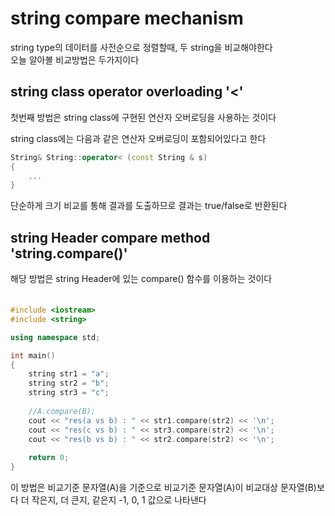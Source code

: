 # string compare mechanism

string type의 데이터를 사전순으로 정렬할때, 두 string을 비교해야한다  
오늘 알아볼 비교방법은 두가지이다  

## string class operator overloading '<'
첫번째 방법은 string class에 구현된 연산자 오버로딩을 사용하는 것이다  

string class에는 다음과 같은 연산자 오버로딩이 포함되어있다고 한다  
```c++
String& String::operator< (const String & s)
{
    ...
}
```
단순하게 크기 비교를 통해 결과를 도출하므로 결과는 true/false로 반환된다

## string Header compare method 'string.compare()'
해당 방법은 string Header에 있는 compare() 함수를 이용하는 것이다  
　  
```c++
#include <iostream>
#include <string>

using namespace std;

int main()
{
    string str1 = "a";
    string str2 = "b";
    string str3 = "c";
   
    //A.compare(B);
    cout << "res(a vs b) : " << str1.compare(str2) << '\n';             //-1
    cout << "res(c vs b) : " << str3.compare(str2) << '\n';             // 1
    cout << "res(b vs b) : " << str2.compare(str2) << '\n';             // 0
    
    return 0;
}
```
이 방법은 비교기준 문자열(A)을 기준으로 비교기준 문자열(A)이 비교대상 문자열(B)보다 더 작은지, 더 큰지, 같은지 -1, 0, 1 값으로 나타낸다
